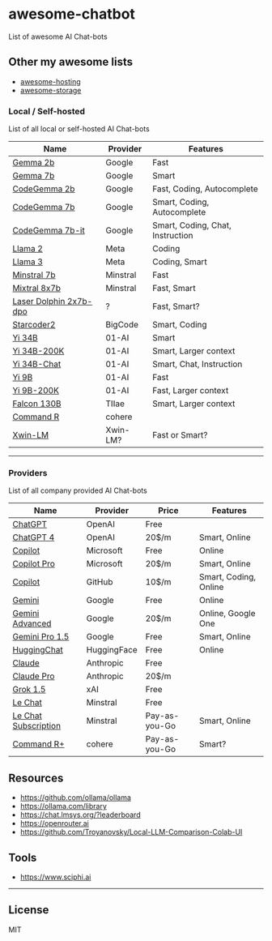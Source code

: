 # awesome-chatbot

List of awesome AI Chat-bots

## Other my awesome lists

- [awesome-hosting](https://github.com/dalisoft/awesome-hosting)
- [awesome-storage](https://github.com/dalisoft/awesome-storage)

### Local / Self-hosted

List of all local or self-hosted AI Chat-bots

| Name                                                                                        | Provider | Features                         |
| ------------------------------------------------------------------------------------------- | -------- | -------------------------------- |
| [Gemma 2b](https://huggingface.co/google/gemma-2b)                                          | Google   | Fast                             |
| [Gemma 7b](https://huggingface.co/google/gemma-7b)                                          | Google   | Smart                            |
| [CodeGemma 2b](https://huggingface.co/google/codegemma-2b)                                  | Google   | Fast, Coding, Autocomplete       |
| [CodeGemma 7b](https://huggingface.co/google/codegemma-7b)                                  | Google   | Smart, Coding, Autocomplete      |
| [CodeGemma 7b-it](https://huggingface.co/google/codegemma-7b-it)                            | Google   | Smart, Coding, Chat, Instruction |
| [Llama 2](https://llama.meta.com/llama2)                                                    | Meta     | Coding                           |
| [Llama 3](https://llama.meta.com/llama3)                                                    | Meta     | Coding, Smart                    |
| [Minstral 7b](https://docs.mistral.ai/models)                                               | Minstral | Fast                             |
| [Mixtral 8x7b](https://docs.mistral.ai/models)                                              | Minstral | Fast, Smart                      |
| [Laser Dolphin 2x7b-dpo](https://huggingface.co/macadeliccc/laser-dolphin-mixtral-2x7b-dpo) | ?        | Fast, Smart?                     |
| [Starcoder2](https://github.com/bigcode-project/starcoder2)                                 | BigCode  | Smart, Coding                    |
| [Yi 34B](https://huggingface.co/01-ai/Yi-34B)                                               | 01-AI    | Smart                            |
| [Yi 34B-200K](https://huggingface.co/01-ai/Yi-34B-200K)                                     | 01-AI    | Smart, Larger context            |
| [Yi 34B-Chat](https://huggingface.co/01-ai/Yi-34B-Chat)                                     | 01-AI    | Smart, Chat, Instruction         |
| [Yi 9B](https://huggingface.co/01-ai/Yi-9B)                                                 | 01-AI    | Fast                             |
| [Yi 9B-200K](https://huggingface.co/01-ai/Yi-9B-200K)                                       | 01-AI    | Fast, Larger context             |
| [Falcon 130B](https://huggingface.co/tiiuae/falcon-180B)                                    | TIIae    | Smart, Larger context            |
| [Command R](https://huggingface.co/CohereForAI/c4ai-command-r-v01-4bit)                     | cohere   |                                  |
| [Xwin-LM](https://github.com/Xwin-LM/Xwin-LM)                                               | Xwin-LM? | Fast or Smart?                   |

---

### Providers

List of all company provided AI Chat-bots

| Name                                                                | Provider    | Price         | Features              |
| ------------------------------------------------------------------- | ----------- | ------------- | --------------------- |
| [ChatGPT](https://openai.com/chatgpt/pricing)                       | OpenAI      | Free          |                       |
| [ChatGPT 4](https://openai.com/chatgpt/pricing)                     | OpenAI      | 20$/m         | Smart, Online         |
| [Copilot](https://www.microsoft.com/en-us/microsoft-copilot)        | Microsoft   | Free          | Online                |
| [Copilot Pro](https://www.microsoft.com/en-us/microsoft-copilot)    | Microsoft   | 20$/m         | Smart, Online         |
| [Copilot](https://github.com/features/copilot/plans)                | GitHub      | 10$/m         | Smart, Coding, Online |
| [Gemini](https://gemini.google.com)                                 | Google      | Free          | Online                |
| [Gemini Advanced](https://gemini.google.com)                        | Google      | 20$/m         | Online, Google One    |
| [Gemini Pro 1.5](https://aistudio.google.com/app/waitlist/97445851) | Google      | Free          | Smart, Online         |
| [HuggingChat](https://huggingface.co/chat)                          | HuggingFace | Free          | Online                |
| [Claude](https://claude.ai)                                         | Anthropic   | Free          |                       |
| [Claude Pro](https://claude.ai)                                     | Anthropic   | 20$/m         |                       |
| [Grok 1.5](https://x.ai)                                            | xAI         | Free          |                       |
| [Le Chat](https://chat.mistral.ai/chat)                             | Minstral    | Free          |                       |
| [Le Chat Subscription](https://mistral.ai)                          | Minstral    | Pay-as-you-Go | Smart, Online         |
| [Command R+](https://cohere.com/command)                            | cohere      | Pay-as-you-Go | Smart?                |

## Resources

- <https://github.com/ollama/ollama>
- <https://ollama.com/library>
- <https://chat.lmsys.org/?leaderboard>
- <https://openrouter.ai>
- <https://github.com/Troyanovsky/Local-LLM-Comparison-Colab-UI>

## Tools

- <https://www.sciphi.ai>

---

## License

MIT
